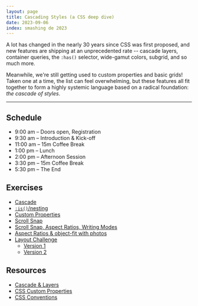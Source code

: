 ```yaml
---
layout: page
title: Cascading Styles (a CSS deep dive)
date: 2023-09-06
index: smashing de 2023
---
```


A lot has changed in the nearly 30 years since CSS was first proposed,
and new features are shipping at an unprecedented rate --
cascade layers, container queries, the `:has()` selector,
wide-gamut colors, subgrid, and so much more.

Meanwhile,
we're still getting used to custom properties and basic grids!
Taken one at a time, the list can feel overwhelming,
but these features all fit together
to form a highly systemic language based on a radical foundation:
_the cascade of styles_.

---

## Schedule

- 9:00 am – Doors open, Registration
- 9:30 am – Introduction & Kick-off
- 11:00 am – 15m Coffee Break
- 1:00 pm – Lunch
- 2:00 pm – Afternoon Session
- 3:30 pm – 15m Coffee Break
- 5:30 pm – The End

## Exercises

- [Cascade](https://codepen.io/miriamsuzanne/pen/abPmNLB?editors=1100)
- [`:is()`/nesting](https://codepen.io/miriamsuzanne/pen/QWzGMpg?editors=1100)
- [Custom Properties](https://codepen.io/stacy/pen/RwEWydE?editors=1100)
- [Scroll Snap](https://codepen.io/stacy/pen/eYbJPLe?editors=1100)
- [Scroll Snap, Aspect Ratios, Writing Modes](https://codepen.io/miriamsuzanne/pen/ExGNvxR?editors=1100)
- [Aspect Ratios & object-fit with photos](https://codepen.io/stacy/pen/VwqmWJR?editors=1100)
- [Layout Challenge](https://codepen.io/stacy/pen/eYpMKKb?editors=1100)
  - [Version 1](/assets/images/deep-dive/layout-challenge-1.png)
  - [Version 2](/assets/images/deep-dive/layout-challenge-2.png)

## Resources

- [Cascade & Layers](/layers/resources/)
- [CSS Custom Properties](/variables/resources/)
- [CSS Conventions](/conventions/resources/)
